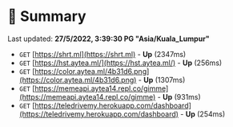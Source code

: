 # 📖 Summary
Last updated: **27/5/2022, 3:39:30 PG "Asia/Kuala_Lumpur"**

- `GET` [https://shrt.ml](https://shrt.ml) - **Up** (2347ms)
- `GET` [https://hst.aytea.ml/](https://hst.aytea.ml/) - **Up** (256ms)
- `GET` [https://color.aytea.ml/4b31d6.png](https://color.aytea.ml/4b31d6.png) - **Up** (1307ms)
- `GET` [https://memeapi.aytea14.repl.co/gimme](https://memeapi.aytea14.repl.co/gimme) - **Up** (931ms)
- `GET` [https://teledrivemy.herokuapp.com/dashboard](https://teledrivemy.herokuapp.com/dashboard) - **Up** (254ms)
